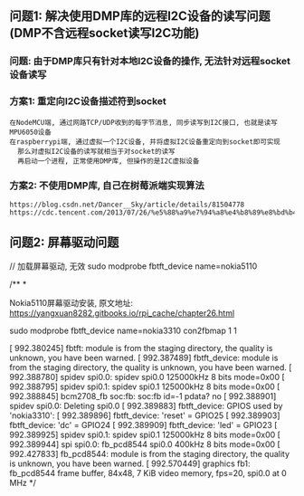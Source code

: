 
## 问题1: 解决使用DMP库的远程I2C设备的读写问题(DMP不含远程socket读写I2C功能)
### 问题: 由于DMP库只有针对本地I2C设备的操作, 无法针对远程socket设备读写

### 方案1: 重定向I2C设备描述符到socket
    在NodeMCU端, 通过网路TCP/UDP收到的每字节消息, 同步读写到I2C接口, 也就是读写MPU6050设备
    在raspberrypi端, 通过虚拟一个I2C设备, 并将虚拟I2C设备重定向到socket即可实现
      那么对虚拟I2C设备的读写就相当于对socket的读写
      再启动一个进程, 正常使用DMP库, 但操作的是I2C虚拟设备

### 方案2: 不使用DMP库, 自己在树莓派端实现算法
    https://blog.csdn.net/Dancer__Sky/article/details/81504778
    https://cdc.tencent.com/2013/07/26/%e5%88%a9%e7%94%a8%e4%b8%89%e8%bd%b4%e5%8a%a0%e9%80%9f%e5%99%a8%e7%9a%84%e8%ae%a1%e6%ad%a5%e6%b5%8b%e7%ae%97%e6%96%b9%e6%b3%95/



## 问题2: 屏幕驱动问题
// 加载屏幕驱动, 无效 sudo modprobe fbtft_device name=nokia5110

/**
 * 

 Nokia5110屏幕驱动安装, 原文地址:
https://yangxuan8282.gitbooks.io/rpi_cache/chapter26.html

sudo modprobe fbtft_device name=nokia3310
con2fbmap 1 1


[  992.380245] fbtft: module is from the staging directory, the quality is unknown, you have been warned.
[  992.387489] fbtft_device: module is from the staging directory, the quality is unknown, you have been warned.
[  992.388780] spidev spi0.0: spidev spi0.0 125000kHz 8 bits mode=0x00
[  992.388795] spidev spi0.1: spidev spi0.1 125000kHz 8 bits mode=0x00
[  992.388845] bcm2708_fb soc:fb: soc:fb id=-1 pdata? no
[  992.388901] spidev spi0.0: Deleting spi0.0
[  992.389883] fbtft_device: GPIOS used by 'nokia3310':
[  992.389896] fbtft_device: 'reset' = GPIO25
[  992.389903] fbtft_device: 'dc' = GPIO24
[  992.389909] fbtft_device: 'led' = GPIO23
[  992.389925] spidev spi0.1: spidev spi0.1 125000kHz 8 bits mode=0x00
[  992.389944] spi spi0.0: fb_pcd8544 spi0.0 400kHz 8 bits mode=0x00
[  992.427833] fb_pcd8544: module is from the staging directory, the quality is unknown, you have been warned.
[  992.570449] graphics fb1: fb_pcd8544 frame buffer, 84x48, 7 KiB video memory, fps=20, spi0.0 at 0 MHz
*/